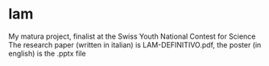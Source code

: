 # lam
My matura project, finalist at the Swiss Youth National Contest for Science
The research paper (written in italian) is LAM-DEFINITIVO.pdf, the poster (in english) is the .pptx file
